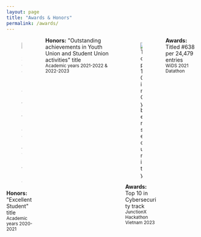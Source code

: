```yaml
---
layout: page
title: "Awards & Honors"
permalink: /awards/
---
```


<section class="section">
    <div class="container">
        <div class="columns is-multiline is-centered">
            <div class="column is-one-third">
                <div class="card">
                    <div class="card-image">
                        <figure class="image is-4by3">
                            <img src="{{ site.baseurl }}/assets/images/awards/award1.jpg" alt="Excellent Student Title">
                        </figure>
                    </div>
                    <div class="card-content">
                        <div class="content">
                            <strong>Honors:</strong> "Excellent Student" title
                            <br>
                            <small>Academic years 2020-2021</small>
                        </div>
                    </div>
                </div>
            </div>
            <div class="column is-one-third">
                <div class="card">
                    <div class="card-content">
                        <div class="content">
                            <strong>Honors:</strong> "Outstanding achievements in Youth Union and Student Union activities" title
                            <br>
                            <small>Academic years 2021-2022 & 2022-2023</small>
                        </div>
                    </div>
                </div>
            </div>
            <div class="column is-one-third">
                <div class="card">
                    <div class="card-image">
                        <figure class="image is-4by3">
                            <img src="{{ site.baseurl }}/assets/images/awards/award2.jpg" alt="Top 10 in Cybersecurity">
                        </figure>
                    </div>
                    <div class="card-content">
                        <div class="content">
                            <strong>Awards:</strong> Top 10 in Cybersecurity track
                            <br>
                            <small>JunctionX Hackathon Vietnam 2023</small>
                        </div>
                    </div>
                </div>
            </div>
            <div class="column is-one-third">
                <div class="card">
                    <div class="card-content">
                        <div class="content">
                            <strong>Awards:</strong> Titled #638 per 24,479 entries
                            <br>
                            <small>WiDS 2021 Datathon</small>
                        </div>
                    </div>
                </div>
            </div>
        </div>
    </div>
</section>
